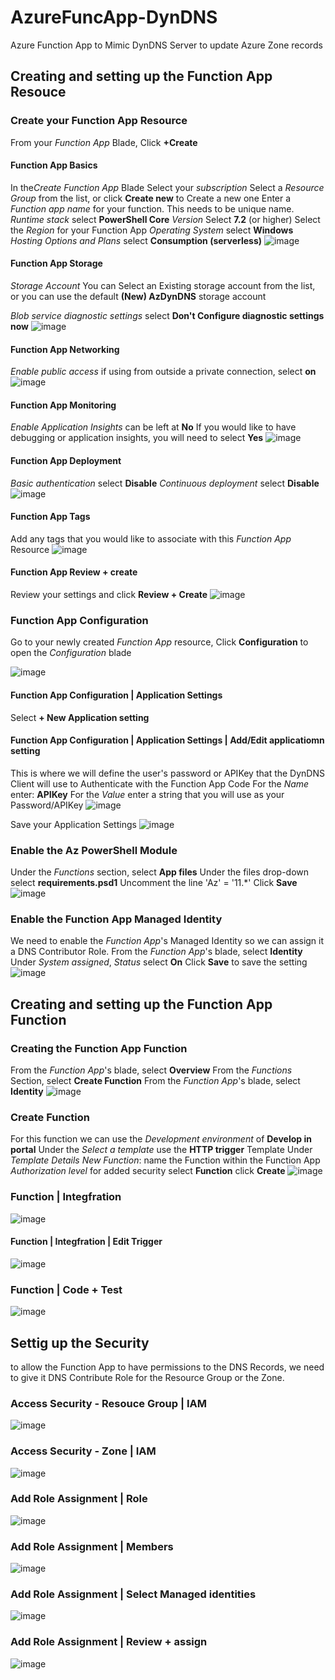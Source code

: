 # AzureFuncApp-DynDNS
Azure Function App to Mimic DynDNS Server to update Azure Zone records

## Creating and setting up the Function App Resouce

### Create your Function App Resource
From your *Function App* Blade, Click **+Create**
 
#### Function App Basics
In the*Create Function App* Blade
Select your *subscription*
Select a *Resource Group* from the list, or click **Create new** to Create a new one
Enter a *Function app name* for your function. This needs to be unique name.
*Runtime stack* select **PowerShell Core**
*Version* Select **7.2** (or higher)
Select the *Region* for your Function App
*Operating System* select **Windows**
*Hosting Options and Plans* select **Consumption (serverless)**
![image](https://github.com/scooter133/AzureFuncApp-DynDNS/assets/284919/57542d08-cdf0-4630-abb3-8b064c604005)

#### Function App Storage
*Storage Account* You can Select an Existing storage account from the list, or you can use the default **(New) AzDynDNS<id>** storage account

*Blob service diagnostic settings* select **Don't Configure diagnostic settings now**
![image](https://github.com/scooter133/AzureFuncApp-DynDNS/assets/284919/f8335d5a-a647-49ee-b09e-6d2b287f448a)

#### Function App Networking
*Enable public access* if using from outside a private connection, select **on**
![image](https://github.com/scooter133/AzureFuncApp-DynDNS/assets/284919/253ec3a6-19d8-4f20-8cc9-e57bb2d7681e)

#### Function App Monitoring
*Enable Application Insights* can be left at **No**
If you would like to have debugging or application insights, you will need to select **Yes**
![image](https://github.com/scooter133/AzureFuncApp-DynDNS/assets/284919/5cab847d-027f-4477-aca3-0dc3fa3debfd)

#### Function App Deployment
*Basic authentication* select **Disable**
*Continuous deployment* select **Disable**
![image](https://github.com/scooter133/AzureFuncApp-DynDNS/assets/284919/47d53a66-5057-46a8-825d-804acf427392)

#### Function App Tags
Add any tags that you would like to associate with this *Function App* Resource
![image](https://github.com/scooter133/AzureFuncApp-DynDNS/assets/284919/1627e624-c471-4234-b5ef-440c15c58c12)

#### Function App Review + create
Review your settings and click **Review + Create**
![image](https://github.com/scooter133/AzureFuncApp-DynDNS/assets/284919/da885484-2a69-40ba-95bf-c1f19aff349f)


### Function App Configuration
Go to your newly created *Function App* resource, Click **Configuration** to open the *Configuration* blade

![image](https://github.com/scooter133/AzureFuncApp-DynDNS/assets/284919/fc587cbd-fbe2-40dc-8dc4-3daa76d12871)

#### Function App Configuration | Application Settings
Select **+ New Application setting**

#### Function App Configuration | Application Settings | Add/Edit applicatiomn setting
This is where we will define the user's password or APIKey that the DynDNS Client will use to Authenticate with the Function App Code
For the *Name* enter: **APIKey**
For the *Value* enter a string that you will use as your Password/APIKey
![image](https://github.com/scooter133/AzureFuncApp-DynDNS/assets/284919/a480bbb5-b2d7-4902-91a3-e6c3df8a94dc)

Save your Application Settings
![image](https://github.com/scooter133/AzureFuncApp-DynDNS/assets/284919/907a0841-4989-400d-bad8-1fd7c2919a47)

### Enable the Az PowerShell Module
Under the *Functions* section, select **App files**
Under the files drop-down select **requirements.psd1**
Uncomment the line 'Az' = '11.*'
Click **Save**
![image](https://github.com/scooter133/AzureFuncApp-DynDNS/assets/284919/6eee59a1-9b5f-4cec-8ea1-22d4bf0a1ddd)

### Enable the Function App Managed Identity
We need to enable the *Function App*'s Managed Identity so we can assign it a DNS Contributor Role.
From the *Function App*'s blade, select **Identity**
Under *System assigned*, *Status* select **On**
Click **Save** to save the setting
![image](https://github.com/scooter133/AzureFuncApp-DynDNS/assets/284919/5efdc492-5e1b-4fcd-8a38-8e38e046cdc9)

## Creating and setting up the Function App Function
### Creating the Function App Function
From the *Function App*'s blade, select **Overview**
From the *Functions* Section, select **Create Function**
From the *Function App*'s blade, select **Identity**
![image](https://github.com/scooter133/AzureFuncApp-DynDNS/assets/284919/07322878-e488-48cd-9d74-7af25d90ba01)

### Create Function
For this function we can use the *Development environment* of **Develop in portal**
Under the *Select a template* use the **HTTP trigger** Template
Under *Template Details*
   *New Function*: name the Function within the Function App
   *Authorization level* for added security select **Function**
click **Create**
![image](https://github.com/scooter133/AzureFuncApp-DynDNS/assets/284919/b08f61e0-98c3-4b33-96c1-ad09fb4299e3)

### Function | Integfration

![image](https://github.com/scooter133/AzureFuncApp-DynDNS/assets/284919/96842acc-9dec-42e4-a5f7-93bf65def3ad)


#### Function | Integfration | Edit Trigger

![image](https://github.com/scooter133/AzureFuncApp-DynDNS/assets/284919/b0f5e34a-fdad-4b07-82f1-213ee0fd0c77)


### Function | Code + Test
![image](https://github.com/scooter133/AzureFuncApp-DynDNS/assets/284919/f5ecdfb5-fb41-4f44-8d46-b782a3a85305)


## Settig up the Security
to allow the Function App to have permissions to the DNS Records, we need to give it DNS Contribute Role for the Resource Group or the Zone. 

### Access Security - Resouce Group | IAM
![image](https://github.com/scooter133/AzureFuncApp-DynDNS/assets/284919/29617805-bc08-47a6-b8e7-7b93fa29b9ed)

### Access Security - Zone | IAM
![image](https://github.com/scooter133/AzureFuncApp-DynDNS/assets/284919/62a7568f-fae7-424d-85c4-0d7cc6e2f22a)

### Add Role Assignment | Role
![image](https://github.com/scooter133/AzureFuncApp-DynDNS/assets/284919/87e46b13-ba82-41f7-963e-92989b20ecdd)

### Add Role Assignment | Members
![image](https://github.com/scooter133/AzureFuncApp-DynDNS/assets/284919/a6333dac-cf73-4dab-8538-dc1c441b5f2a)

### Add Role Assignment | Select Managed identities
![image](https://github.com/scooter133/AzureFuncApp-DynDNS/assets/284919/ab766e2c-fcf0-4a43-a1b1-436fa2d133de)

### Add Role Assignment | Review + assign
![image](https://github.com/scooter133/AzureFuncApp-DynDNS/assets/284919/4664614c-30b5-4f76-a3fc-eeb5bd162a84)





